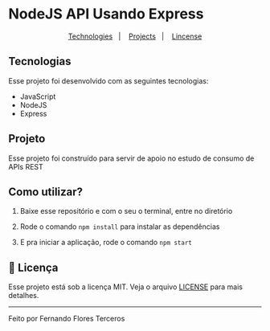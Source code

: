 # NodeJS API Usando Express

<p align="center">
  <a href="#-tecnologias">Technologies</a>&nbsp;&nbsp;&nbsp;|&nbsp;&nbsp;&nbsp;
  <a href="#-projeto">Projects</a>&nbsp;&nbsp;&nbsp;|&nbsp;&nbsp;&nbsp;
  <a href="#memo-licença">Lincense</a>
</p>

## Tecnologias

Esse projeto foi desenvolvido com as seguintes tecnologias:

-   JavaScript
-   NodeJS
-   Express

## Projeto

Esse projeto foi construído para servir de apoio no estudo de consumo de APIs REST

## Como utilizar?

1. Baixe esse repositório e com o seu o terminal, entre no diretório

2. Rode o comando `npm install` para instalar as dependências

3. E pra iniciar a aplicação, rode o comando `npm start`

## :memo: Licença

Esse projeto está sob a licença MIT. Veja o arquivo [LICENSE](.github/LICENSE.md) para mais detalhes.

---

Feito por Fernando Flores Terceros
